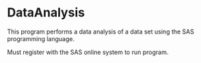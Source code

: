 # DataAnalysis

This program performs a data analysis of a data set using the SAS programming language.

Must register with the SAS online system to run program. 
